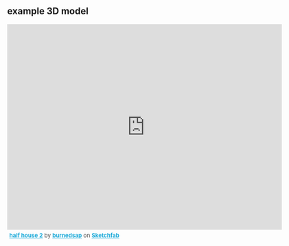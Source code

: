 ## example 3D model


<div class="sketchfab-embed-wrapper"><iframe width="640" height="480" src="https://sketchfab.com/models/52e2eb5a0a4b4bb4bdfd7ce0445a66e3/embed" frameborder="0" allowvr allowfullscreen mozallowfullscreen="true" webkitallowfullscreen="true" onmousewheel=""></iframe>

<p style="font-size: 13px; font-weight: normal; margin: 5px; color: #4A4A4A;">
    <a href="https://sketchfab.com/models/52e2eb5a0a4b4bb4bdfd7ce0445a66e3?utm_medium=embed&utm_source=website&utm_campain=share-popup" target="_blank" style="font-weight: bold; color: #1CAAD9;">half house 2</a>
    by <a href="https://sketchfab.com/burnedsap?utm_medium=embed&utm_source=website&utm_campain=share-popup" target="_blank" style="font-weight: bold; color: #1CAAD9;">burnedsap</a>
    on <a href="https://sketchfab.com?utm_medium=embed&utm_source=website&utm_campain=share-popup" target="_blank" style="font-weight: bold; color: #1CAAD9;">Sketchfab</a>
</p>
</div>
